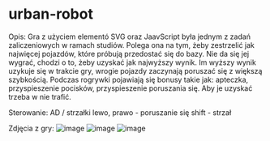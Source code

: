# urban-robot
Opis:
Gra z użyciem elementó SVG oraz JaavScript była jednym z zadań zaliczeniowych w ramach studiów.
Polega ona na tym, żeby zestrzelić jak najwięcej pojazdów, które próbują przedostać się do bazy.
Nie da się jej wygrać, chodzi o to, żeby uzyskać jak najwyższy wynik.
Im wyższy wynik uzykuje się w trakcie gry, wrogie pojazdy zaczynają poruszać się z większą szybkością.
Podczas rogrywki pojawiają się bonusy takie jak: apteczka, przyspieszenie pocisków, przyspieszenie poruszania się.
Aby je uzyskać trzeba w nie trafić.

Sterowanie:
AD / strzałki lewo, prawo - poruszanie się
shift - strzał

Zdjęcia z gry:
![image](https://user-images.githubusercontent.com/125227309/218551188-f1fda554-2a15-47b4-a9cf-41275290d37a.png)
![image](https://user-images.githubusercontent.com/125227309/219229090-ad6bb866-c15b-467b-b078-d49c87298ef9.png)
![image](https://user-images.githubusercontent.com/125227309/219228880-a1cf2d17-a7c9-4e6d-83ee-194081dc94aa.png)
